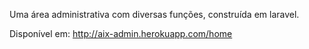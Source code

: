 Uma área administrativa com diversas funções, construída em laravel.

Disponível em: http://aix-admin.herokuapp.com/home
